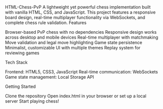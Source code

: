 HTML-Chess-PvP
A lightweight yet powerful chess implementation built with vanilla HTML, CSS, and JavaScript. This project features a responsive board design, real-time multiplayer functionality via WebSockets, and complete chess rule validation.
Features

Browser-based PvP chess with no dependencies
Responsive design works across desktop and mobile devices
Real-time multiplayer with matchmaking
Move validation and legal move highlighting
Game state persistence
Minimalist, customizable UI with multiple themes
Replay system for reviewing games

Tech Stack

Frontend: HTML5, CSS3, JavaScript
Real-time communication: WebSockets
Game state management: Local Storage API

Getting Started

Clone the repository
Open index.html in your browser or set up a local server
Start playing chess!

